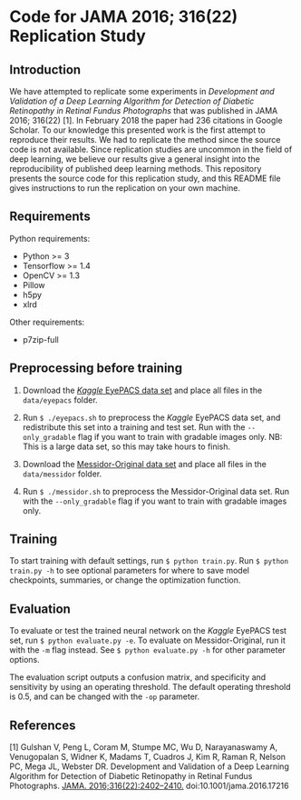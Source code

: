 # Code for JAMA 2016; 316(22) Replication Study

## Introduction

We have attempted to replicate some experiments in _Development and Validation of a Deep Learning Algorithm for Detection of Diabetic Retinopathy in Retinal Fundus Photographs_ that was published in JAMA 2016; 316(22) [1]. In February 2018 the paper had 236 citations in Google Scholar. To our knowledge this presented work is the first attempt to reproduce their results. We had to replicate the method since the source code is not available. Since replication studies are uncommon in the field of deep learning, we believe our results give a general insight into the reproducibility of published deep learning methods. This repository presents the source code for this replication study, and this README file gives instructions to run the replication on your own machine.

## Requirements

Python requirements:

- Python >= 3
- Tensorflow >= 1.4
- OpenCV >= 1.3
- Pillow
- h5py
- xlrd

Other requirements:

- p7zip-full

## Preprocessing before training

1. Download the [_Kaggle_ EyePACS data set](https://www.kaggle.com/c/diabetic-retinopathy-detection) and place all files in the `data/eyepacs` folder.

2. Run `$ ./eyepacs.sh` to preprocess the _Kaggle_ EyePACS data set, and redistribute this set into a training and test set. Run with the `--only_gradable` flag if you want to train with gradable images only. NB: This is a large data set, so this may take hours to finish.

3. Download the [Messidor-Original data set](http://www.adcis.net/en/Download-Third-Party/Messidor.html) and place all files in the `data/messidor` folder.

4. Run `$ ./messidor.sh` to preprocess the Messidor-Original data set. Run with the `--only_gradable` flag if you want to train with gradable images only.

## Training

To start training with default settings, run `$ python train.py`. Run `$ python train.py -h` to see optional parameters for where to save model checkpoints, summaries, or change the optimization function.

## Evaluation

To evaluate or test the trained neural network on the _Kaggle_ EyePACS test set, run `$ python evaluate.py -e`. To evaluate on Messidor-Original, run it with the `-m` flag instead. See `$ python evaluate.py -h` for other parameter options.

The evaluation script outputs a confusion matrix, and specificity and sensitivity by using an operating threshold. The default operating threshold is 0.5, and can be changed with the `-op` parameter.

## References

[1] Gulshan V, Peng L, Coram M, Stumpe MC, Wu D, Narayanaswamy A, Venugopalan S, Widner K, Madams T, Cuadros J, Kim R, Raman R, Nelson PC, Mega JL, Webster DR. Development and Validation of a Deep Learning Algorithm for Detection of Diabetic Retinopathy in Retinal Fundus Photographs. [JAMA. 2016;316(22):2402–2410.](https://jamanetwork.com/journals/jama/fullarticle/2588763) doi:10.1001/jama.2016.17216
